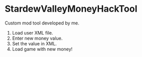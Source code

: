 # StardewValleyMoneyHackTool
Custom mod tool developed by me. 

1) Load user XML file.
2) Enter new money value.
3) Set the value in XML.
4) Load game with new money!
